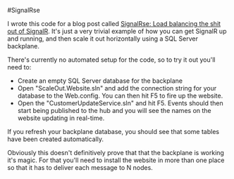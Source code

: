 #SignalRse

I wrote this code for a blog post called [SignalRse: Load balancing the shit out of SignalR](http://scottcodes.net/blog). It's just a very
trivial example of how you can get SignalR up and running, and then scale it out horizontally using a SQL Server backplane.

There's currently no automated setup for the code, so to try it out you'll need to:

- Create an empty SQL Server database for the backplane
- Open "ScaleOut.Website.sln" and add the connection string for your database to the Web.config. You can then hit F5 to fire up the website.
- Open the "CustomerUpdateService.sln" and hit F5. Events should then start being published to the hub and you will see the names on the website updating in real-time.

If you refresh your backplane database, you should see that some tables have been created automatically. 

Obviously this doesn't definitively prove that that the backplane is working it's magic. For that you'll need to install the website in more than one place so that it 
has to deliver each message to N nodes.